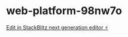# web-platform-98nw7o

[Edit in StackBlitz next generation editor ⚡️](https://stackblitz.com/~/github.com/sparky-sg/web-platform-98nw7o)